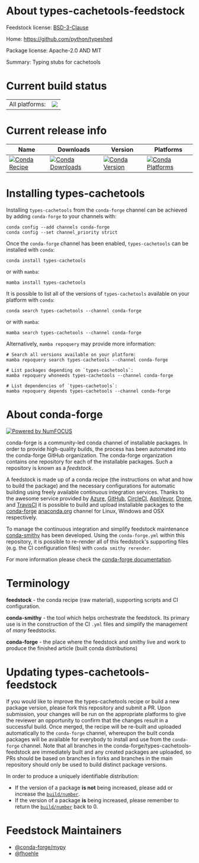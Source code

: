 About types-cachetools-feedstock
================================

Feedstock license: [BSD-3-Clause](https://github.com/conda-forge/types-cachetools-feedstock/blob/main/LICENSE.txt)

Home: https://github.com/python/typeshed

Package license: Apache-2.0 AND MIT

Summary: Typing stubs for cachetools

Current build status
====================


<table><tr><td>All platforms:</td>
    <td>
      <a href="https://dev.azure.com/conda-forge/feedstock-builds/_build/latest?definitionId=13184&branchName=main">
        <img src="https://dev.azure.com/conda-forge/feedstock-builds/_apis/build/status/types-cachetools-feedstock?branchName=main">
      </a>
    </td>
  </tr>
</table>

Current release info
====================

| Name | Downloads | Version | Platforms |
| --- | --- | --- | --- |
| [![Conda Recipe](https://img.shields.io/badge/recipe-types--cachetools-green.svg)](https://anaconda.org/conda-forge/types-cachetools) | [![Conda Downloads](https://img.shields.io/conda/dn/conda-forge/types-cachetools.svg)](https://anaconda.org/conda-forge/types-cachetools) | [![Conda Version](https://img.shields.io/conda/vn/conda-forge/types-cachetools.svg)](https://anaconda.org/conda-forge/types-cachetools) | [![Conda Platforms](https://img.shields.io/conda/pn/conda-forge/types-cachetools.svg)](https://anaconda.org/conda-forge/types-cachetools) |

Installing types-cachetools
===========================

Installing `types-cachetools` from the `conda-forge` channel can be achieved by adding `conda-forge` to your channels with:

```
conda config --add channels conda-forge
conda config --set channel_priority strict
```

Once the `conda-forge` channel has been enabled, `types-cachetools` can be installed with `conda`:

```
conda install types-cachetools
```

or with `mamba`:

```
mamba install types-cachetools
```

It is possible to list all of the versions of `types-cachetools` available on your platform with `conda`:

```
conda search types-cachetools --channel conda-forge
```

or with `mamba`:

```
mamba search types-cachetools --channel conda-forge
```

Alternatively, `mamba repoquery` may provide more information:

```
# Search all versions available on your platform:
mamba repoquery search types-cachetools --channel conda-forge

# List packages depending on `types-cachetools`:
mamba repoquery whoneeds types-cachetools --channel conda-forge

# List dependencies of `types-cachetools`:
mamba repoquery depends types-cachetools --channel conda-forge
```


About conda-forge
=================

[![Powered by
NumFOCUS](https://img.shields.io/badge/powered%20by-NumFOCUS-orange.svg?style=flat&colorA=E1523D&colorB=007D8A)](https://numfocus.org)

conda-forge is a community-led conda channel of installable packages.
In order to provide high-quality builds, the process has been automated into the
conda-forge GitHub organization. The conda-forge organization contains one repository
for each of the installable packages. Such a repository is known as a *feedstock*.

A feedstock is made up of a conda recipe (the instructions on what and how to build
the package) and the necessary configurations for automatic building using freely
available continuous integration services. Thanks to the awesome service provided by
[Azure](https://azure.microsoft.com/en-us/services/devops/), [GitHub](https://github.com/),
[CircleCI](https://circleci.com/), [AppVeyor](https://www.appveyor.com/),
[Drone](https://cloud.drone.io/welcome), and [TravisCI](https://travis-ci.com/)
it is possible to build and upload installable packages to the
[conda-forge](https://anaconda.org/conda-forge) [anaconda.org](https://anaconda.org/)
channel for Linux, Windows and OSX respectively.

To manage the continuous integration and simplify feedstock maintenance
[conda-smithy](https://github.com/conda-forge/conda-smithy) has been developed.
Using the ``conda-forge.yml`` within this repository, it is possible to re-render all of
this feedstock's supporting files (e.g. the CI configuration files) with ``conda smithy rerender``.

For more information please check the [conda-forge documentation](https://conda-forge.org/docs/).

Terminology
===========

**feedstock** - the conda recipe (raw material), supporting scripts and CI configuration.

**conda-smithy** - the tool which helps orchestrate the feedstock.
                   Its primary use is in the construction of the CI ``.yml`` files
                   and simplify the management of *many* feedstocks.

**conda-forge** - the place where the feedstock and smithy live and work to
                  produce the finished article (built conda distributions)


Updating types-cachetools-feedstock
===================================

If you would like to improve the types-cachetools recipe or build a new
package version, please fork this repository and submit a PR. Upon submission,
your changes will be run on the appropriate platforms to give the reviewer an
opportunity to confirm that the changes result in a successful build. Once
merged, the recipe will be re-built and uploaded automatically to the
`conda-forge` channel, whereupon the built conda packages will be available for
everybody to install and use from the `conda-forge` channel.
Note that all branches in the conda-forge/types-cachetools-feedstock are
immediately built and any created packages are uploaded, so PRs should be based
on branches in forks and branches in the main repository should only be used to
build distinct package versions.

In order to produce a uniquely identifiable distribution:
 * If the version of a package **is not** being increased, please add or increase
   the [``build/number``](https://docs.conda.io/projects/conda-build/en/latest/resources/define-metadata.html#build-number-and-string).
 * If the version of a package **is** being increased, please remember to return
   the [``build/number``](https://docs.conda.io/projects/conda-build/en/latest/resources/define-metadata.html#build-number-and-string)
   back to 0.

Feedstock Maintainers
=====================

* [@conda-forge/mypy](https://github.com/conda-forge/mypy/)
* [@fhoehle](https://github.com/fhoehle/)

